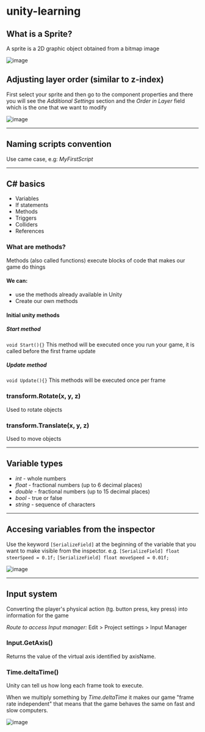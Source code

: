 # unity-learning

## What is a Sprite?
A sprite is a 2D graphic object obtained from a bitmap image

![image](https://user-images.githubusercontent.com/36237628/184505377-b38a6399-89ab-4cc0-9f45-d89cd283571f.png)

## Adjusting layer order (similar to z-index)
First select your sprite and then go to the component properties and there you will see the *Additional Settings* section and the *Order in Layer* field which is the one that we want to modify

![image](https://user-images.githubusercontent.com/36237628/184505560-b94ef897-a079-4aad-8881-05a33fa06afa.png)

---

## Naming scripts convention
Use came case, e.g:
*MyFirstScript*

---

## C# basics
* Variables
* If statements
* Methods
* Triggers
* Colliders
* References


### What are methods?
Methods (also called functions) execute blocks of code that makes our game do things
#### We can:
* use the methods already available in Unity
* Create our own methods

#### Initial unity methods
##### Start method
`void Start(){}`
This method will be executed once you run your game, it is called before the first frame update
##### Update method
`void Update(){}`
This methods will be executed once per frame

### transform.Rotate(x, y, z)
Used to rotate objects

### transform.Translate(x, y, z)
Used to move objects

---
## Variable types
* *int* - whole numbers
* *float* - fractional numbers (up to 6 decimal places)
* *double* - fractional numbers (up to 15 decimal places)
* *bool* - true or false
* *string* - sequence of characters

---
## Accesing variables from the inspector
Use the keyword `[SerializeField]` at the beginning of the variable that you want to make visible from the inspector.
e.g.
`[SerializeField] float steerSpeed = 0.1f;`
`[SerializeField] float moveSpeed = 0.01f;`

![image](https://user-images.githubusercontent.com/36237628/184704736-dc11bf23-8c9e-4fe1-9c6d-da261621e300.png)

---
## Input system
Converting the player's physical action (tg. button press, key press) into information for the game

*Route to access Input manager:* Edit > Project settings > Input Manager

### Input.GetAxis()
Returns the value of the virtual axis identified by axisName.

### Time.deltaTime()
Unity can tell us how long each frame took to execute.

When we multiply something by *Time.deltaTime* it makes our game "frame rate independent" that means that the game behaves the same on fast and slow computers.

![image](https://user-images.githubusercontent.com/36237628/184795169-36f0f6e2-98fb-4577-b9e1-48761787eba6.png)
